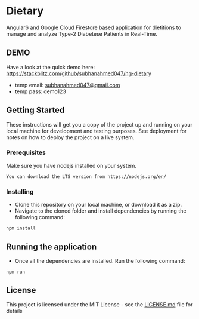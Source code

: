 # Dietary

Angular6 and Google Cloud Firestore based application for dietitions to manage and analyze Type-2 Diabetese Patients in Real-Time.

## DEMO
Have a look at the quick demo here: https://stackblitz.com/github/subhanahmed047/ng-dietary
- temp email: subhanahmed047@gmail.com
- temp pass: demo123

## Getting Started

These instructions will get you a copy of the project up and running on your local machine for development and testing purposes. See deployment for notes on how to deploy the project on a live system.

### Prerequisites
Make sure you have nodejs installed on your system. 

```
You can download the LTS version from https://nodejs.org/en/
```

### Installing

* Clone this repository on your local machine, or download it as a zip. 
* Navigate to the cloned folder and install dependencies by running the following command:
```
npm install
```

## Running the application

* Once all the dependencies are installed. Run the following command:
```
npm run
```

## License

This project is licensed under the MIT License - see the [LICENSE.md](LICENSE.md) file for details
